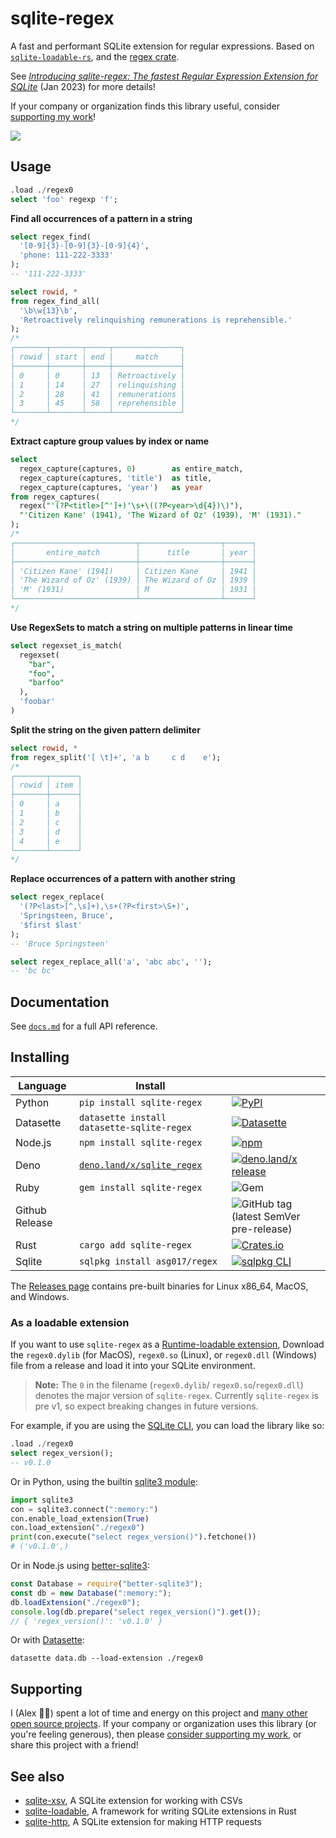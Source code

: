 
# sqlite-regex

A fast and performant SQLite extension for regular expressions. Based on [`sqlite-loadable-rs`](https://github.com/asg017/sqlite-loadable-rs), and the [regex crate](https://crates.io/crates/regex).

See [_Introducing sqlite-regex: The fastest Regular Expression Extension for SQLite_](https://observablehq.com/@asg017/introducing-sqlite-regex) (Jan 2023) for more details!

If your company or organization finds this library useful, consider [supporting my work](#supporting)!

![](./benchmarks/dates.png)

## Usage

```sql
.load ./regex0
select 'foo' regexp 'f';

```

**Find all occurrences of a pattern in a string**

```sql
select regex_find(
  '[0-9]{3}-[0-9]{3}-[0-9]{4}',
  'phone: 111-222-3333'
);
-- '111-222-3333'

select rowid, *
from regex_find_all(
  '\b\w{13}\b',
  'Retroactively relinquishing remunerations is reprehensible.'
);
/*
┌───────┬───────┬─────┬───────────────┐
│ rowid │ start │ end │     match     │
├───────┼───────┼─────┼───────────────┤
│ 0     │ 0     │ 13  │ Retroactively │
│ 1     │ 14    │ 27  │ relinquishing │
│ 2     │ 28    │ 41  │ remunerations │
│ 3     │ 45    │ 58  │ reprehensible │
└───────┴───────┴─────┴───────────────┘
*/
```

**Extract capture group values by index or name**

```sql
select
  regex_capture(captures, 0)        as entire_match,
  regex_capture(captures, 'title')  as title,
  regex_capture(captures, 'year')   as year
from regex_captures(
  regex("'(?P<title>[^']+)'\s+\((?P<year>\d{4})\)"),
  "'Citizen Kane' (1941), 'The Wizard of Oz' (1939), 'M' (1931)."
);
/*
┌───────────────────────────┬──────────────────┬──────┐
│       entire_match        │      title       │ year │
├───────────────────────────┼──────────────────┼──────┤
│ 'Citizen Kane' (1941)     │ Citizen Kane     │ 1941 │
│ 'The Wizard of Oz' (1939) │ The Wizard of Oz │ 1939 │
│ 'M' (1931)                │ M                │ 1931 │
└───────────────────────────┴──────────────────┴──────┘
*/
```

**Use RegexSets to match a string on multiple patterns in linear time**

```sql
select regexset_is_match(
  regexset(
    "bar",
    "foo",
    "barfoo"
  ),
  'foobar'
)
```

**Split the string on the given pattern delimiter**

```sql
select rowid, *
from regex_split('[ \t]+', 'a b     c d    e');
/*
┌───────┬──────┐
│ rowid │ item │
├───────┼──────┤
│ 0     │ a    │
│ 1     │ b    │
│ 2     │ c    │
│ 3     │ d    │
│ 4     │ e    │
└───────┴──────┘
*/
```

**Replace occurrences of a pattern with another string**

```sql
select regex_replace(
  '(?P<last>[^,\s]+),\s+(?P<first>\S+)',
  'Springsteen, Bruce',
  '$first $last'
);
-- 'Bruce Springsteen'

select regex_replace_all('a', 'abc abc', '');
-- 'bc bc'
```

## Documentation

See [`docs.md`](./docs.md) for a full API reference.

## Installing

| Language       | Install                                                        |                                                                                                                                                                                               |
| -------------- | -------------------------------------------------------------- | --------------------------------------------------------------------------------------------------------------------------------------------------------------------------------------------- |
| Python         | `pip install sqlite-regex`                                     | [![PyPI](https://img.shields.io/pypi/v/sqlite-regex.svg?color=blue&logo=python&logoColor=white)](https://pypi.org/project/sqlite-regex/)                                                      |
| Datasette      | `datasette install datasette-sqlite-regex`                     | [![Datasette](https://img.shields.io/pypi/v/datasette-sqlite-regex.svg?color=B6B6D9&label=Datasette+plugin&logoColor=white&logo=python)](https://datasette.io/plugins/datasette-sqlite-regex) |
| Node.js        | `npm install sqlite-regex`                                     | [![npm](https://img.shields.io/npm/v/sqlite-regex.svg?color=green&logo=nodedotjs&logoColor=white)](https://www.npmjs.com/package/sqlite-regex)                                                |
| Deno           | [`deno.land/x/sqlite_regex`](https://deno.land/x/sqlite_regex) | [![deno.land/x release](https://img.shields.io/github/v/release/asg017/sqlite-regex?color=fef8d2&include_prereleases&label=deno.land%2Fx&logo=deno)](https://deno.land/x/sqlite_regex)        |
| Ruby           | `gem install sqlite-regex`                                     | ![Gem](https://img.shields.io/gem/v/sqlite-regex?color=red&logo=rubygems&logoColor=white)                                                                                                     |
| Github Release |                                                                | ![GitHub tag (latest SemVer pre-release)](https://img.shields.io/github/v/tag/asg017/sqlite-regex?color=lightgrey&include_prereleases&label=Github+release&logo=github)                       |
| Rust           | `cargo add sqlite-regex`                                       | [![Crates.io](https://img.shields.io/crates/v/sqlite-regex?logo=rust)](https://crates.io/crates/sqlite-regex)                                                                                 |
| Sqlite         | `sqlpkg install asg017/regex`                                  | [![sqlpkg CLI](https://img.shields.io/badge/dynamic/json?url=https%3A%2F%2Fapi.github.com%2Frepos%2Fasg017%2Fsqlite-regex%2Freleases%2Flatest&query=name&logo=sqlite&label=sqlpkg%20CLI&color=%2385cff3)](https://sqlpkg.org/)  |

<!--
| Elixir         | [`hex.pm/packages/sqlite_regex`](https://hex.pm/packages/sqlite_regex) | [![Hex.pm](https://img.shields.io/hexpm/v/sqlite_regex?color=purple&logo=elixir)](https://hex.pm/packages/sqlite_regex)                                                                       |
| Go             | `go get -u github.com/asg017/sqlite-regex/bindings/go`               | [![Go Reference](https://pkg.go.dev/badge/github.com/asg017/sqlite-regex/bindings/go.svg)](https://pkg.go.dev/github.com/asg017/sqlite-regex/bindings/go)                                     |
-->

The [Releases page](https://github.com/asg017/sqlite-regex/releases) contains pre-built binaries for Linux x86_64, MacOS, and Windows.

### As a loadable extension

If you want to use `sqlite-regex` as a [Runtime-loadable extension](https://www.sqlite.org/loadext.html), Download the `regex0.dylib` (for MacOS), `regex0.so` (Linux), or `regex0.dll` (Windows) file from a release and load it into your SQLite environment.

> **Note:**
> The `0` in the filename (`regex0.dylib`/ `regex0.so`/`regex0.dll`) denotes the major version of `sqlite-regex`. Currently `sqlite-regex` is pre v1, so expect breaking changes in future versions.

For example, if you are using the [SQLite CLI](https://www.sqlite.org/cli.html), you can load the library like so:

```sql
.load ./regex0
select regex_version();
-- v0.1.0
```

Or in Python, using the builtin [sqlite3 module](https://docs.python.org/3/library/sqlite3.html):

```python
import sqlite3
con = sqlite3.connect(":memory:")
con.enable_load_extension(True)
con.load_extension("./regex0")
print(con.execute("select regex_version()").fetchone())
# ('v0.1.0',)
```

Or in Node.js using [better-sqlite3](https://github.com/WiseLibs/better-sqlite3):

```javascript
const Database = require("better-sqlite3");
const db = new Database(":memory:");
db.loadExtension("./regex0");
console.log(db.prepare("select regex_version()").get());
// { 'regex_version()': 'v0.1.0' }
```

Or with [Datasette](https://datasette.io/):

```
datasette data.db --load-extension ./regex0
```

## Supporting

I (Alex 👋🏼) spent a lot of time and energy on this project and [many other open source projects](https://github.com/asg017?tab=repositories&q=&type=&language=&sort=stargazers). If your company or organization uses this library (or you're feeling generous), then please [consider supporting my work](https://alexgarcia.regex/work.html), or share this project with a friend!

## See also

- [sqlite-xsv](https://github.com/asg017/sqlite-xsv), A SQLite extension for working with CSVs
- [sqlite-loadable](https://github.com/asg017/sqlite-loadable-rs), A framework for writing SQLite extensions in Rust
- [sqlite-http](https://github.com/asg017/sqlite-http), A SQLite extension for making HTTP requests
